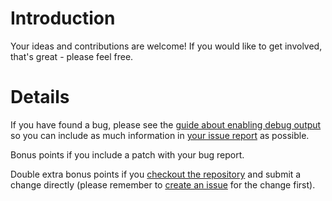 # Introduction #

Your ideas and contributions are welcome!  If you would like to get involved, that's great - please feel free.

# Details #

If you have found a bug, please see the [guide about enabling debug output](HOWTO_Debug.md) so you can include as much information in [your issue report](http://code.google.com/p/advanced-shell-history/issues/entry) as possible.

Bonus points if you include a patch with your bug report.

Double extra bonus points if you [checkout the repository](http://code.google.com/p/advanced-shell-history/source/checkout) and submit a change directly (please remember to [create an issue](http://code.google.com/p/advanced-shell-history/issues/entry) for the change first).